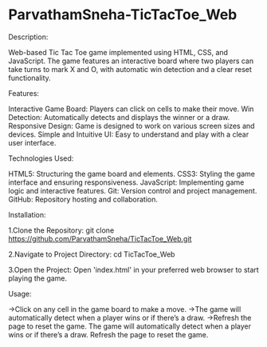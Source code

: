 # ParvathamSneha-TicTacToe_Web
Description:

Web-based Tic Tac Toe game implemented using HTML, CSS, and JavaScript. The game features an interactive board where two players can take turns to mark X and O, with automatic win detection and a clear reset functionality.

Features:

Interactive Game Board: Players can click on cells to make their move.
Win Detection: Automatically detects and displays the winner or a draw.
Responsive Design: Game is designed to work on various screen sizes and devices.
Simple and Intuitive UI: Easy to understand and play with a clear user interface.

Technologies Used:

HTML5: Structuring the game board and elements.
CSS3: Styling the game interface and ensuring responsiveness.
JavaScript: Implementing game logic and interactive features.
Git: Version control and project management.
GitHub: Repository hosting and collaboration.

Installation:

1.Clone the Repository:
git clone https://github.com/ParvathamSneha/TicTacToe_Web.git

2.Navigate to Project Directory:
cd TicTacToe_Web

3.Open the Project:
Open 'index.html' in your preferred web browser to start playing the game.

Usage:

->Click on any cell in the game board to make a move.
->The game will automatically detect when a player wins or if there’s a draw.
->Refresh the page to reset the game.
The game will automatically detect when a player wins or if there’s a draw.
Refresh the page to reset the game.
